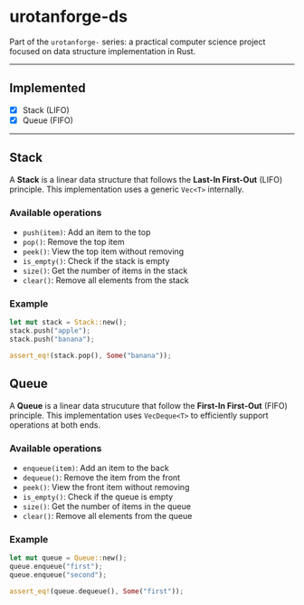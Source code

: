 # urotanforge-ds

Part of the `urotanforge-` series:
a practical computer science project focused on data structure implementation in Rust.

---

## Implemented

- [x] Stack (LIFO)
- [x] Queue (FIFO)

---

## Stack

A **Stack** is a linear data structure that follows the **Last-In First-Out** (LIFO) principle.
This implementation uses a generic `Vec<T>` internally.

### Available operations

- `push(item)`: Add an item to the top
- `pop()`: Remove the top item
- `peek()`: View the top item without removing
- `is_empty()`: Check if the stack is empty
- `size()`: Get the number of items in the stack
- `clear()`: Remove all elements from the stack

### Example

```rust
let mut stack = Stack::new();
stack.push("apple");
stack.push("banana");

assert_eq!(stack.pop(), Some("banana"));
```

## Queue

A **Queue** is a linear data strucuture that follow the **First-In First-Out** (FIFO) principle.
This implementation uses `VecDeque<T>` to efficiently support operations at both ends.

### Available operations

- `enqueue(item)`: Add an item to the back
- `dequeue()`: Remove the item from the front
- `peek()`: View the front item without removing
- `is_empty()`: Check if the queue is empty
- `size()`: Get the number of items in the queue
- `clear()`: Remove all elements from the queue

### Example

```rust
let mut queue = Queue::new();
queue.enqueue("first");
queue.enqueue("second");

assert_eq!(queue.dequeue(), Some("first"));
```
